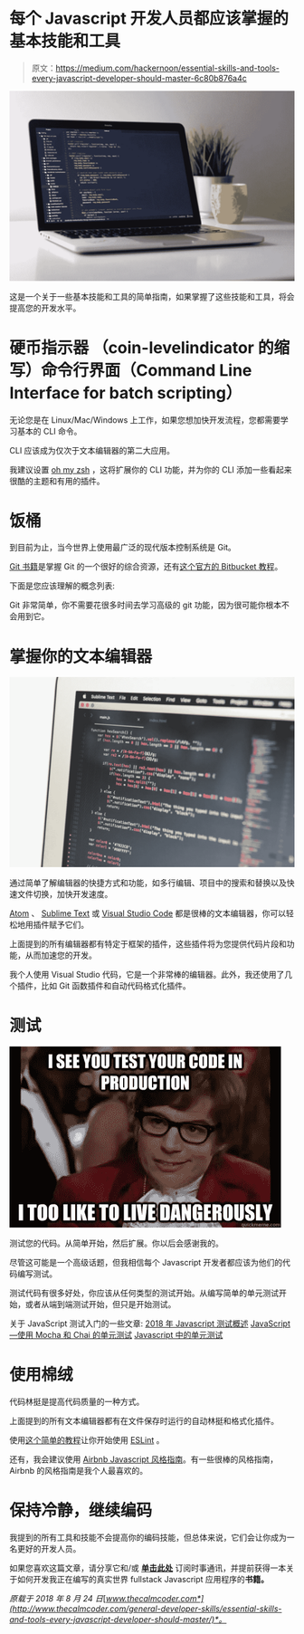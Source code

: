 # 每个 Javascript 开发人员都应该掌握的基本技能和工具

> 原文：<https://medium.com/hackernoon/essential-skills-and-tools-every-javascript-developer-should-master-6c80b876a4c>

![](img/75ef591be84dc5bdaaa8b3ee06582a7d.png)

这是一个关于一些基本技能和工具的简单指南，如果掌握了这些技能和工具，将会提高您的开发水平。

# 硬币指示器 （coin-levelindicator 的缩写）命令行界面（Command Line Interface for batch scripting）

无论您是在 Linux/Mac/Windows 上工作，如果您想加快开发流程，您都需要学习基本的 CLI 命令。

CLI 应该成为仅次于文本编辑器的第二大应用。

我建议设置 [oh my zsh](https://ohmyz.sh/) ，这将扩展你的 CLI 功能，并为你的 CLI 添加一些看起来很酷的主题和有用的插件。

# 饭桶

到目前为止，当今世界上使用最广泛的现代版本控制系统是 Git。

[Git 书籍](https://git-scm.com/book/en/v2)是掌握 Git 的一个很好的综合资源，还有[这个官方的 Bitbucket 教程](https://www.atlassian.com/git/tutorials/what-is-git)。

下面是您应该理解的概念列表:

Git 非常简单，你不需要花很多时间去学习高级的 git 功能，因为很可能你根本不会用到它。

# 掌握你的文本编辑器

![](img/4c534f0c8a52e59d8297963fd75b485a.png)

通过简单了解编辑器的快捷方式和功能，如多行编辑、项目中的搜索和替换以及快速文件切换，加快开发速度。

[Atom](https://atom.io/) 、 [Sublime Text](https://www.sublimetext.com/) 或 [Visual Studio Code](https://code.visualstudio.com/) 都是很棒的文本编辑器，你可以轻松地用插件赋予它们。

上面提到的所有编辑器都有特定于框架的插件，这些插件将为您提供代码片段和功能，从而加速您的开发。

我个人使用 Visual Studio 代码，它是一个非常棒的编辑器。此外，我还使用了几个插件，比如 Git 函数插件和自动代码格式化插件。

# 测试

![](img/ec3fd764f501c1983c30a1f0277322aa.png)

测试您的代码。从简单开始，然后扩展。你以后会感谢我的。

尽管这可能是一个高级话题，但我相信每个 Javascript 开发者都应该为他们的代码编写测试。

测试代码有很多好处，你应该从任何类型的测试开始。从编写简单的单元测试开始，或者从端到端测试开始，但只是开始测试。

关于 JavaScript 测试入门的一些文章:
[2018 年 Javascript 测试概述](/welldone-software/an-overview-of-javascript-testing-in-2018-f68950900bc3)
[JavaScript —使用 Mocha 和 Chai 的单元测试](https://codeburst.io/javascript-unit-testing-using-mocha-and-chai-1d97d9f18e71)
[Javascript 中的单元测试](https://www.taniarascia.com/unit-testing-in-javascript/)

# 使用棉绒

代码林挺是提高代码质量的一种方式。

上面提到的所有文本编辑器都有在文件保存时运行的自动林挺和格式化插件。

使用[这个简单的教程](https://eslint.org/docs/user-guide/getting-started)让你开始使用 [ESLint](https://eslint.org/) 。

还有，我会建议使用 [Airbnb Javascript 风格指南](https://github.com/airbnb/javascript)。有一些很棒的风格指南，Airbnb 的风格指南是我个人最喜欢的。

# 保持冷静，继续编码

我提到的所有工具和技能不会提高你的编码技能，但总体来说，它们会让你成为一名更好的开发人员。

如果您喜欢这篇文章，请分享它和/或 [**单击此处**](http://eepurl.com/bicFSn) 订阅时事通讯，并提前获得一本关于如何开发我正在编写的真实世界 fullstack Javascript 应用程序的**书籍。**

*原载于 2018 年 8 月 24 日*[*www.thecalmcoder.com*](http://www.thecalmcoder.com/general-developer-skills/essential-skills-and-tools-every-javascript-developer-should-master/)*。*